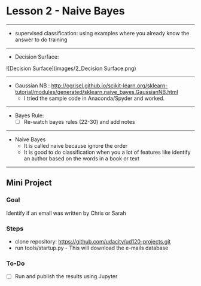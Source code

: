 # Lesson 2 - Naive Bayes

---

- supervised classification: using examples where you already know the answer to do training

---
- Decision Surface:

![Decision Surface](images/2_Decision Surface.png)

---

- Gaussian NB : http://ogrisel.github.io/scikit-learn.org/sklearn-tutorial/modules/generated/sklearn.naive_bayes.GaussianNB.html
  - I tried the sample code in Anaconda/Spyder and worked.
---
- Bayes Rule:
  - [ ] Re-watch bayes rules (22-30) and add notes

---
- Naive Bayes
  - It is called naive because ignore the order
  - It is good to do classification when you a lot of features like identify an author based on the words in a book or text

---

## Mini Project
  ### Goal

  Identify if an email was written by Chris or Sarah

  ### Steps

  - clone repository: https://github.com/udacity/ud120-projects.git
  - run tools/startup.py - This will download the e-mails database

  ### To-Do
  - [ ] Run and publish the results using Jupyter
